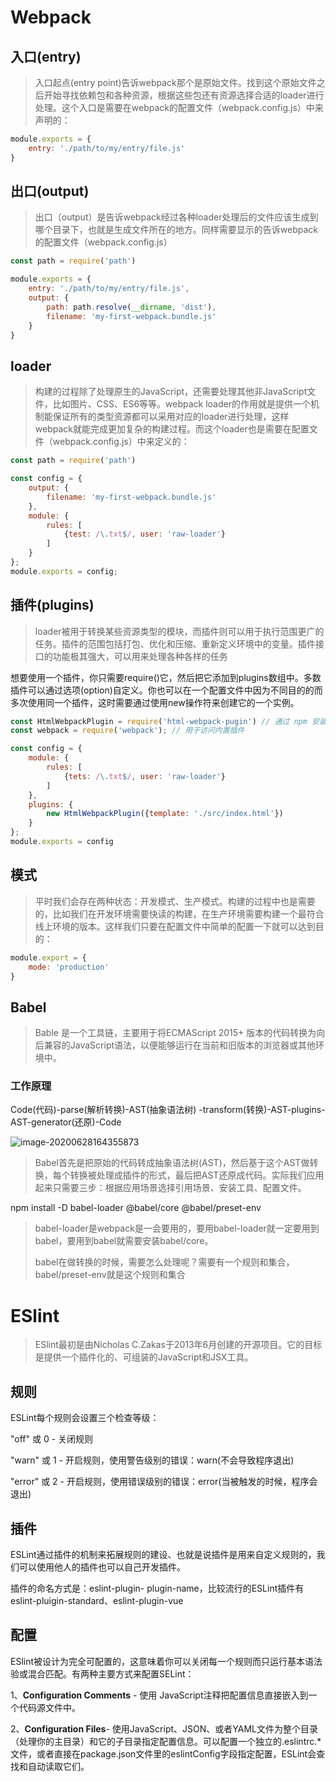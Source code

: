 # Webpack

## 入口(entry)

> 入口起点(entry point)告诉webpack那个是原始文件。找到这个原始文件之后开始寻找依赖包和各种资源，根据这些包还有资源选择合适的loader进行处理。这个入口是需要在webpack的配置文件（webpack.config.js）中来声明的：

```js
module.exports = {
    entry: './path/to/my/entry/file.js'
}
```



## 出口(output)

> 出口（output）是告诉webpack经过各种loader处理后的文件应该生成到哪个目录下，也就是生成文件所在的地方。同样需要显示的告诉webpack的配置文件（webpack.config.js）

```javascript
const path = require('path')

module.exports = {
    entry: './path/to/my/entry/file.js',
    output: {
        path: path.resolve(__dirname, 'dist'),
        filename: 'my-first-webpack.bundle.js'
    }
}
```



## loader

> 构建的过程除了处理原生的JavaScript，还需要处理其他非JavaScript文件，比如图片、CSS、ES6等等。webpack loader的作用就是提供一个机制能保证所有的类型资源都可以采用对应的loader进行处理，这样webpack就能完成更加复杂的构建过程。而这个loader也是需要在配置文件（webpack.config.js）中来定义的：

```js
const path = require('path')

const config = {
    output: {
        filename: 'my-first-webpack.bundle.js'
    },
    module: {
        rules: [
            {test: /\.txt$/, user: 'raw-loader'}
        ]
    }
};
module.exports = config;
```



## 插件(plugins)

> loader被用于转换某些资源类型的模块，而插件则可以用于执行范围更广的任务。插件的范围包括打包、优化和压缩、重新定义环境中的变量。插件接口的功能极其强大，可以用来处理各种各样的任务

想要使用一个插件，你只需要require()它，然后把它添加到plugins数组中。多数插件可以通过选项(option)自定义。你也可以在一个配置文件中因为不同目的的而多次使用同一个插件，这时需要通过使用new操作符来创建它的一个实例。

```js
const HtmlWebpackPlugin = require('html-webpack-pugin') // 通过 npm 安装
const webpack = require('webpack'); // 用于访问内置插件

const config = {
    module: {
        rules: [
            {tets: /\.txt$/, user: 'raw-loader'}
        ]
    },
    plugins: {
        new HtmlWebpackPlugin({template: './src/index.html'})
    }
};
module.exports = config
```



## 模式

> 平时我们会存在两种状态：开发模式、生产模式。构建的过程中也是需要的，比如我们在开发环境需要快读的构建，在生产环境需要构建一个最符合线上环境的版本。这样我们只要在配置文件中简单的配置一下就可以达到目的：

```js
module.export = {
    mode: 'production'
}
```



## Babel

> Bable 是一个工具链，主要用于将ECMAScript 2015+ 版本的代码转换为向后兼容的JavaScript语法，以便能够运行在当前和旧版本的浏览器或其他环境中。



### 工作原理

Code(代码)-parse(解析转换)-AST(抽象语法树) -transform(转换)-AST-plugins-AST-generator(还原)-Code

![image-20200628164355873](C:\Users\Administrator\AppData\Roaming\Typora\typora-user-images\image-20200628164355873.png)



> Babel首先是把原始的代码转成抽象语法树(AST)，然后基于这个AST做转换，每个转换被处理成插件的形式，最后把AST还原成代码。实际我们应用起来只需要三步：根据应用场景选择引用场景、安装工具、配置文件。



npm install -D babel-loader @babel/core @babel/preset-env

> babel-loader是webpack是一会要用的，要用babel-loader就一定要用到babel，要用到babel就需要安装babel/core。
>
> babel在做转换的时候，需要怎么处理呢？需要有一个规则和集合，babel/preset-env就是这个规则和集合





# ESlint

> ESlint最初是由Nicholas C.Zakas于2013年6月创建的开源项目。它的目标是提供一个插件化的、可组装的JavaScript和JSX工具。 

## 规则

ESLint每个规则会设置三个检查等级：

"off" 或 0 - 关闭规则

"warn" 或 1 - 开启规则，使用警告级别的错误：warn(不会导致程序退出)

"error" 或 2 - 开启规则，使用错误级别的错误：error(当被触发的时候，程序会退出)



## 插件

ESLint通过插件的机制来拓展规则的建设、也就是说插件是用来自定义规则的，我们可以使用他人的插件也可以自己开发插件。

插件的命名方式是：eslint-plugin- plugin-name，比较流行的ESLint插件有 eslint-pluigin-standard、eslint-plugin-vue



## 配置

ESlint被设计为完全可配置的，这意味着你可以关闭每一个规则而只运行基本语法验或混合匹配。有两种主要方式来配置SELint：

1、**Configuration Comments** - 使用 JavaScript注释把配置信息直接嵌入到一个代码源文件中。

2、**Configuration Files**- 使用JavaScript、JSON、或者YAML文件为整个目录（处理你的主目录）和它的子目录指定配置信息。可以配置一个独立的.eslintrc.*文件，或者直接在package.json文件里的eslintConfig字段指定配置，ESLint会查找和自动读取它们。